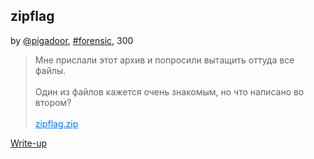 ## zipflag
by [@pigadoor](https://t.me/pigadoor), [#forensic](/README.md#forensic), 300

> Мне прислали этот архив и попросили вытащить оттуда все файлы.<br><br>Один из файлов кажется очень знакомым, но что написано во втором?<br><br><a style="color:#0077FF" href="zipflag.zip" download>zipflag.zip</a>


[Write-up](WRITEUP.md)